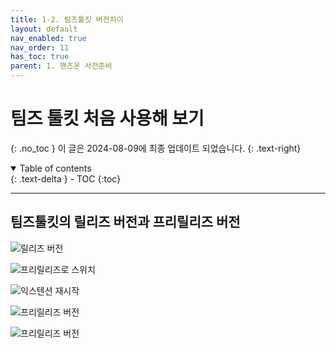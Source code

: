 ```yaml
---
title: 1-2. 팀즈툴킷 버전차이
layout: default
nav_enabled: true
nav_order: 11
has_toc: true
parent: 1. 핸즈온 사전준비
---
```


# 팀즈 툴킷 처음 사용해 보기
{: .no_toc }
이 글은 2024-08-09에 최종 업데이트 되었습니다.
{: .text-right}

<details open markdown="block">
  <summary>
    Table of contents
  </summary>
  {: .text-delta }
- TOC
{:toc}
</details>

---


## 팀즈툴킷의 릴리즈 버전과 프리릴리즈 버전

![릴리즈 버전](../assets/10/12-01.png)


![프리릴리즈로 스위치](../assets/10/12-02.png)


![익스텐션 재시작](../assets/10/12-03.png)


![프리릴리즈 버전](../assets/10/12-04.png)


![프리릴리즈 버전](../assets/10/12-05.png)

